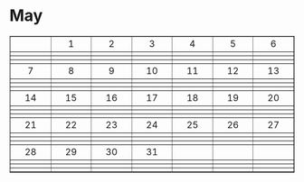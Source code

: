 # May
<table cellspacing="0" cellpadding="0" border="1">
<tr>
  <td width="100" align="center"></td>
  <td width="100" align="center">1</td>
  <td width="100" align="center">2</td>
  <td width="100" align="center">3</td>
  <td width="100" align="center">4</td>
  <td width="100" align="center">5</td>
  <td width="100" align="center">6</td>
<tr>
  <td width="100" align="center"></td>
  <td width="100" align="center"></td>
  <td width="100" align="center"></td>
  <td width="100" align="center"></td>
  <td width="100" align="center"></td>
  <td width="100" align="center"></td>
  <td width="100" align="center"></td>
  </tr>
  <tr>
  <td width="100" align="center"></td>
  <td width="100" align="center"></td>
  <td width="100" align="center"></td>
  <td width="100" align="center"></td>
  <td width="100" align="center"></td>
  <td width="100" align="center"></td>
  <td width="100" align="center"></td>
  </tr>
  <tr>
  <td width="100" align="center"></td>
  <td width="100" align="center"></td>
  <td width="100" align="center"></td>
  <td width="100" align="center"></td>
  <td width="100" align="center"></td>
  <td width="100" align="center"></td>
  <td width="100" align="center"></td>
  </tr>
  <tr>
  <td width="100" align="center">7</td>
  <td width="100" align="center">8</td>
  <td width="100" align="center">9</td>
  <td width="100" align="center">10</td>
  <td width="100" align="center">11</td>
  <td width="100" align="center">12</td>
  <td width="100" align="center">13</td>
<tr>
  <td width="100" align="center"></td>
  <td width="100" align="center"></td>
  <td width="100" align="center"></td>
  <td width="100" align="center"></td>
  <td width="100" align="center"></td>
  <td width="100" align="center"></td>
  <td width="100" align="center"></td>
  </tr>
  <tr>
  <td width="100" align="center"></td>
  <td width="100" align="center"></td>
  <td width="100" align="center"></td>
  <td width="100" align="center"></td>
  <td width="100" align="center"></td>
  <td width="100" align="center"></td>
  <td width="100" align="center"></td>
  </tr>
  <tr>
  <td width="100" align="center"></td>
  <td width="100" align="center"></td>
  <td width="100" align="center"></td>
  <td width="100" align="center"></td>
  <td width="100" align="center"></td>
  <td width="100" align="center"></td>
  <td width="100" align="center"></td>
  </tr>
<tr>
  <td width="100" align="center">14</td>
  <td width="100" align="center">15</td>
  <td width="100" align="center">16</td>
  <td width="100" align="center">17</td>
  <td width="100" align="center">18</td>
  <td width="100" align="center">19</td>
  <td width="100" align="center">20</td>
</tr>
<tr>
  <td width="100" align="center"></td>
  <td width="100" align="center"></td>
  <td width="100" align="center"></td>
  <td width="100" align="center"></td>
  <td width="100" align="center"></td>
  <td width="100" align="center"></td>
  <td width="100" align="center"></td>
  </tr>
  <tr>
  <td width="100" align="center"></td>
  <td width="100" align="center"></td>
  <td width="100" align="center"></td>
  <td width="100" align="center"></td>
  <td width="100" align="center"></td>
  <td width="100" align="center"></td>
  <td width="100" align="center"></td>
  </tr>
  <tr>
  <td width="100" align="center"></td>
  <td width="100" align="center"></td>
  <td width="100" align="center"></td>
  <td width="100" align="center"></td>
  <td width="100" align="center"></td>
  <td width="100" align="center"></td>
  <td width="100" align="center"></td>
  </tr>
<tr>
  <td width="100" align="center">21</td>
  <td width="100" align="center">22</td>
  <td width="100" align="center">23</td>
  <td width="100" align="center">24</td>
  <td width="100" align="center">25</td>
  <td width="100" align="center">26</td>
  <td width="100" align="center">27</td>
<tr>
  <td width="100" align="center"></td>
  <td width="100" align="center"></td>
  <td width="100" align="center"></td>
  <td width="100" align="center"></td>
  <td width="100" align="center"></td>
  <td width="100" align="center"></td>
  <td width="100" align="center"></td>
  </tr>
  <tr>
  <td width="100" align="center"></td>
  <td width="100" align="center"></td>
  <td width="100" align="center"></td>
  <td width="100" align="center"></td>
  <td width="100" align="center"></td>
  <td width="100" align="center"></td>
  <td width="100" align="center"></td>
  </tr>
  <tr>
  <td width="100" align="center"></td>
  <td width="100" align="center"></td>
  <td width="100" align="center"></td>
  <td width="100" align="center"></td>
  <td width="100" align="center"></td>
  <td width="100" align="center"></td>
  <td width="100" align="center"></td>
  </tr>
<tr>
  <td width="100" align="center">28</td>
  <td width="100" align="center">29</td>
  <td width="100" align="center">30</td>
  <td width="100" align="center">31</td>
  <td width="100" align="center"></td>
  <td width="100" align="center"></td>
  <td width="100" align="center"></td>
</tr>
<tr>
  <td width="100" align="center"></td>
  <td width="100" align="center"></td>
  <td width="100" align="center"></td>
  <td width="100" align="center"></td>
  <td width="100" align="center"></td>
  <td width="100" align="center"></td>
  <td width="100" align="center"></td>
  </tr>
  <tr>
  <td width="100" align="center"></td>
  <td width="100" align="center"></td>
  <td width="100" align="center"></td>
  <td width="100" align="center"></td>
  <td width="100" align="center"></td>
  <td width="100" align="center"></td>
  <td width="100" align="center"></td>
  </tr>
  <tr>
  <td width="100" align="center"></td>
  <td width="100" align="center"></td>
  <td width="100" align="center"></td>
  <td width="100" align="center"></td>
  <td width="100" align="center"></td>
  <td width="100" align="center"></td>
  <td width="100" align="center"></td>
  </tr>
</table>

